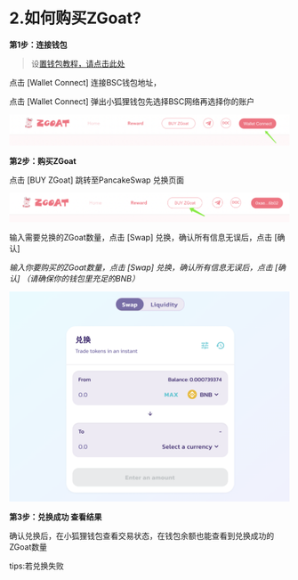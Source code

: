 # 2.如何购买ZGoat?

**第1步：连接钱包**

> 设[置钱包教程，请点击此处](http://baidu.com)

点击 \[Wallet Connect\] 连接BSC钱包地址，

点击 \[Wallet Connect\] 弹出小狐狸钱包先选择BSC网络再选择你的账户

![](../../.gitbook/assets/ru-he-gou-mai-zgoat1.png)

**第2步：购买ZGoat**

点击 \[BUY ZGoat\] 跳转至PancakeSwap 兑换页面

![](../../.gitbook/assets/ru-he-gou-mai-zgoat2.png)

输入需要兑换的ZGoat数量，点击 \[Swap\] 兑换，确认所有信息无误后，点击 \[确认\]

_输入你要购买的ZGoat数量，点击 \[Swap\] 兑换，确认所有信息无误后，点击 \[确认\]  （请确保你的钱包里充足的BNB）_

![](../../.gitbook/assets/ru-he-gou-mai-zgoat3.png)

**第3步：兑换成功  查看结果**

确认兑换后，在小狐狸钱包查看交易状态，在钱包余额也能查看到兑换成功的ZGoat数量

tips:若兑换失败



